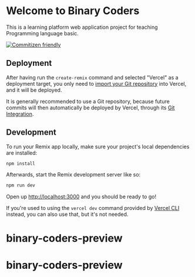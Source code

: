 # Welcome to Binary Coders

This is a learning platform web application project for teaching Programming
language basic.

[![Commitizen friendly](https://img.shields.io/badge/commitizen-friendly-brightgreen.svg)](http://commitizen.github.io/cz-cli/)

## Deployment

After having run the `create-remix` command and selected "Vercel" as a
deployment target, you only need to
[import your Git repository](https://vercel.com/new) into Vercel, and it will be
deployed.

It is generally recommended to use a Git repository, because future commits will
then automatically be deployed by Vercel, through its
[Git Integration](https://vercel.com/docs/concepts/git).

## Development

To run your Remix app locally, make sure your project's local dependencies are
installed:

```sh
npm install
```

Afterwards, start the Remix development server like so:

```sh
npm run dev
```

Open up [http://localhost:3000](http://localhost:3000) and you should be ready
to go!

If you're used to using the `vercel dev` command provided by
[Vercel CLI](https://vercel.com/cli) instead, you can also use that, but it's
not needed.
# binary-coders-preview
# binary-coders-preview
